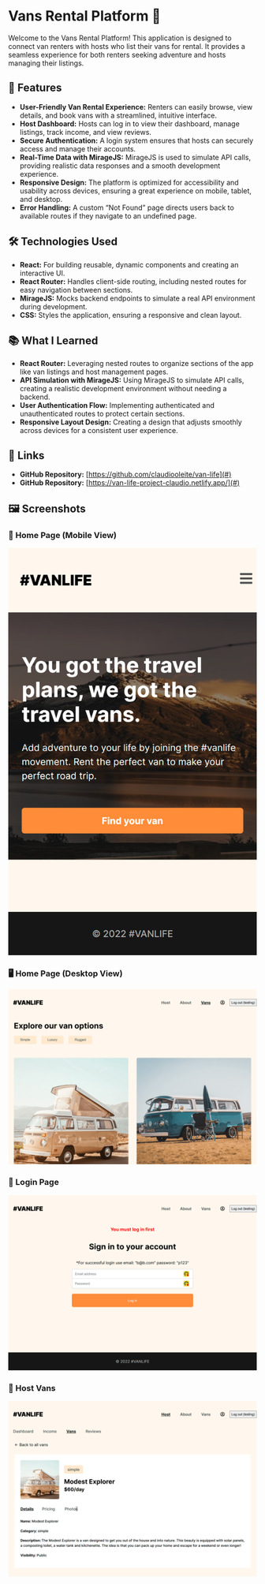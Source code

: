 # Vans Rental Platform 🚐

Welcome to the Vans Rental Platform! This application is designed to connect van renters with hosts who list their vans for rental. It provides a seamless experience for both renters seeking adventure and hosts managing their listings.

## 🚀 Features

- **User-Friendly Van Rental Experience:** Renters can easily browse, view details, and book vans with a streamlined, intuitive interface.
- **Host Dashboard:** Hosts can log in to view their dashboard, manage listings, track income, and view reviews.
- **Secure Authentication:** A login system ensures that hosts can securely access and manage their accounts.
- **Real-Time Data with MirageJS:** MirageJS is used to simulate API calls, providing realistic data responses and a smooth development experience.
- **Responsive Design:** The platform is optimized for accessibility and usability across devices, ensuring a great experience on mobile, tablet, and desktop.
- **Error Handling:** A custom “Not Found” page directs users back to available routes if they navigate to an undefined page.

## 🛠️ Technologies Used

- **React:** For building reusable, dynamic components and creating an interactive UI.
- **React Router:** Handles client-side routing, including nested routes for easy navigation between sections.
- **MirageJS:** Mocks backend endpoints to simulate a real API environment during development.
- **CSS:** Styles the application, ensuring a responsive and clean layout.

## 📚 What I Learned

- **React Router:** Leveraging nested routes to organize sections of the app like van listings and host management pages.
- **API Simulation with MirageJS:** Using MirageJS to simulate API calls, creating a realistic development environment without needing a backend.
- **User Authentication Flow:** Implementing authenticated and unauthenticated routes to protect certain sections.
- **Responsive Layout Design:** Creating a design that adjusts smoothly across devices for a consistent user experience.

## 🔗 Links

- **GitHub Repository:** [https://github.com/claudiooleite/van-life](#)
- **GitHub Repository:** [https://van-life-project-claudio.netlify.app/](#)

## 🖼️ Screenshots

### 📱 Home Page (Mobile View)

![Home Page Mobile View](./src/assets/images/mobile-view-screenshot.png)

### 🖥️ Home Page (Desktop View)

![Home Page Desktop View](./src/assets/images/desktop-view-screenshot.png)

### 📱 Login Page

![Login Page](./src/assets/images/login-page-screenshot.png)

### 📅 Host Vans

![Host Vans Page](./src/assets/images/hostvans-page-screenshot.png)
